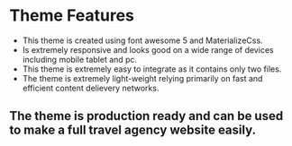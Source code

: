 # Theme Features
* This theme is created using font awesome 5 and MaterializeCss.
* Is extremely responsive and looks good on a wide range of devices including mobile tablet and pc.
* This theme is extremely easy to integrate as it contains only two files.
* The theme is extremely light-weight relying primarily on fast and efficient content delievery networks.

## The theme is production ready and can be used to make a full travel agency website easily.